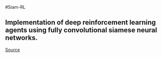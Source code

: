 #Siam-RL

Implementation of deep reinforcement learning agents using fully convolutional siamese neural networks.
----
[Source][src]

[src]: https://github.com/atmenezes96/Siam-RL

